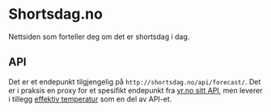 # Shortsdag.no

Nettsiden som forteller deg om det er shortsdag i dag.

## API

Det er et endepunkt tilgjengelig på `http://shortsdag.no/api/forecast/`.
Det er i praksis en proxy for et spesifikt endepunkt fra [yr.no sitt API](http://om.yr.no/verdata/informasjon-om-gratis-verdata/),
men leverer i tillegg [effektiv temperatur](http://om.yr.no/forklaring/symbol/effektiv-temperatur/) som en del av API-et.
